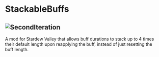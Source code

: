 # StackableBuffs
![SecondIteration](https://github.com/user-attachments/assets/60d90a8e-938c-46f5-8c6e-7082eccded9c)
--
A mod for Stardew Valley that allows buff durations to stack up to 4 times their default length upon reapplying the buff, instead of just resetting the buff length.
